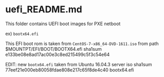 uefi_README.md
==============
This folder contains UEFI boot images for PXE netboot

ex) `bootx64.efi`

This EFI boot rom is taken from `CentOS-7-x86_64-DVD-1611.iso`
from path $MOUNTPT/EFI/BOOT/BOOTX64.efi
sha1sum
e133be08e8ad17ac00e3c8ed215499c5f3c54e64

EDIT: new `bootx64.efi` taken from Ubuntu 16.04.3 server iso
sha1sum
77eef21e000eb80058fdae808e217c65f8de4c40  bootx64.efi
